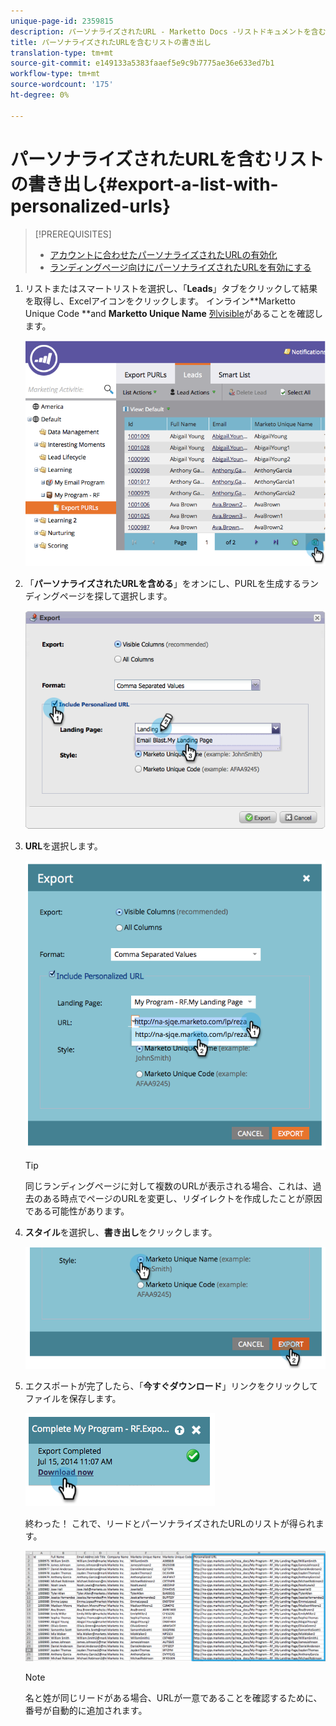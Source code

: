 ```yaml
---
unique-page-id: 2359815
description: パーソナライズされたURL - Marketto Docs -リストドキュメントを含む製品の書き出し
title: パーソナライズされたURLを含むリストの書き出し
translation-type: tm+mt
source-git-commit: e149133a5383faaef5e9c9b7775ae36e633ed7b1
workflow-type: tm+mt
source-wordcount: '175'
ht-degree: 0%

---
```



# パーソナライズされたURLを含むリストの書き出し{#export-a-list-with-personalized-urls}

>[!PREREQUISITES]
>
>* [アカウントに合わせたパーソナライズされたURLの有効化](enable-personalized-urls-for-your-account.md)
>* [ランディングページ向けにパーソナライズされたURLを有効にする](enable-personalized-urls-for-a-landing-page.md)

>



1. リストまたはスマートリストを選択し、「**Leads**」タブをクリックして結果を取得し、Excelアイコンをクリックします。 インライン**Marketto Unique Code **and **Marketto Unique Name** [列visible](../../../../product-docs/core-marketo-concepts/smart-lists-and-static-lists/using-smart-lists/create-and-change-views-for-lists-and-smart-list.md)があることを確認します。

   ![](assets/image2014-9-25-11-3a10-3a43.png)

1. 「**パーソナライズされたURLを含める**」をオンにし、PURLを生成するランディングページを探して選択します。

   ![](assets/image2014-9-18-13-3a36-3a42.png)

1. **URL**&#x200B;を選択します。

   ![](assets/image2014-9-18-13-3a36-3a53.png)

   >[!TIP]
   >
   >同じランディングページに対して複数のURLが表示される場合、これは、過去のある時点でページのURLを変更し、リダイレクトを作成したことが原因である可能性があります。

1. **スタイル**&#x200B;を選択し、**書き出し**&#x200B;をクリックします。

   ![](assets/image2014-9-18-13-3a37-3a6.png)

1. エクスポートが完了したら、「**今すぐダウンロード**」リンクをクリックしてファイルを保存します。

   ![](assets/image2014-9-18-13-3a37-3a27.png)

   終わった！ これで、リードとパーソナライズされたURLのリストが得られます。

   ![](assets/image2014-9-18-13-3a37-3a36.png)

   >[!NOTE]
   >
   >名と姓が同じリードがある場合、URLが一意であることを確認するために、番号が自動的に追加されます。


